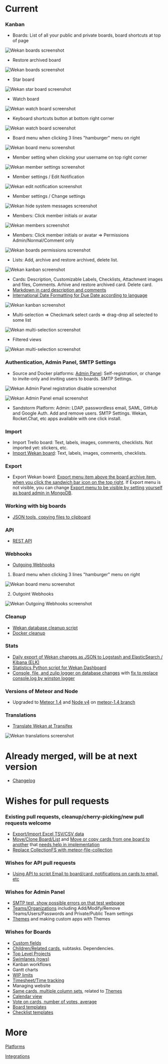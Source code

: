 # Current

### Kanban

* Boards: List of all your public and private boards, board shortcuts at top of page

![Wekan boards screenshot](https://wekan.github.io/screenshot-boards.png)

* Restore archived board

![Wekan boards screenshot](https://wekan.github.io/screenshot-restore-board.png)

* Star board

![Wekan star board screenshot](https://wekan.github.io/screenshot-star-board.png)

* Watch board

![Wekan watch board screenshot](https://wekan.github.io/screenshot-muted-watch.png)

* Keyboard shortcuts button at bottom right corner

![Wekan watch board screenshot](https://wekan.github.io/screenshot-keyboard-shortcuts.png)

* Board menu when clicking 3 lines "hamburger" menu on right

![Wekan board menu screenshot](https://wekan.github.io/screenshot-board-menu.png)

* Member setting when clicking your username on top right corner

![Wekan member settings screenshot](https://wekan.github.io/screenshot-member-settings.png)

* Member settings / Edit Notification

![Wekan edit notification screenshot](https://wekan.github.io/screenshot-member-settings-edit-notification.png)

* Member settings / Change settings

![Wekan hide system messages screenshot](https://wekan.github.io/screenshot-member-settings-hide-system-messages.png)

* Members: Click member initials or avatar

![Wekan members screenshot](https://wekan.github.io/screenshot-member-filter.png)

* Members: Click member initials or avatar => Permissions Admin/Normal/Comment only

![Wekan boards permissions screenshot](https://wekan.github.io/screenshot-member-comment-only.png)

* Lists: Add, archive and restore archived, delete list.

![Wekan kanban screenshot](https://wekan.github.io/screenshot-member-settings-archive.png)

* Cards: Description, Customizable Labels, Checklists, Attachment images and files, Comments. Arhive and restore archived card. Delete card.
* [Markdown in card description and comments](https://github.com/wekan/wekan/issues/1038)
* [International Date Formatting for Due Date according to language](https://github.com/wekan/wekan/issues/838)

![Wekan kanban screenshot](https://wekan.github.io/screenshot.png)

* Multi-selection => Checkmark select cards => drag-drop all selected to some list

![Wekan multi-selection screenshot](https://wekan.github.io/screenshot-multi-selection.png)

* Filtered views

![Wekan multi-selection screenshot](https://wekan.github.io/screenshot-filter.png)

### Authentication, Admin Panel, SMTP Settings

* Source and Docker platforms: [Admin Panel](https://github.com/wekan/wekan/blob/devel/CHANGELOG.md#v0111-rc2-2017-03-05-wekan-prerelease): Self-registration, or change to invite-only and inviting users to boards. SMTP Settings.

![Wekan Admin Panel registration disable screenshot](https://wekan.github.io/screenshot-admin-panel-registration.png)

![Wekan Admin Panel email screenshot](https://wekan.github.io/screenshot-admin-panel-email.png)

* Sandstorm Platform: Admin: LDAP, passwordless email, SAML, GitHub and Google Auth. Add and remove users. SMTP Settings. Wekan, Rocket.Chat, etc apps available with one click install.

### Import

* Import Trello board: Text, labels, images, comments, checklists. Not imported yet: stickers, etc.
* [Import Wekan board](https://github.com/wekan/wekan/pull/1117): Text, labels, images, comments, checklists.

### Export

* Export Wekan board: [Export menu item above the board archive item, when you click the sandwich bar icon on the top right](https://github.com/wekan/wekan/pull/1059). If Export menu is not visible, you can change [Export menu to be visible by setting yourself as board admin in MongoDB](https://github.com/wekan/wekan/issues/1060).

### Working with big boards

* [JSON tools, copying files to clipboard](https://github.com/wekan/wekan/issues/610#issuecomment-310862951)

### API

* [REST API](https://github.com/wekan/wekan/issues/1037)

### Webhooks

* [Outgoing Webhooks](https://github.com/wekan/wekan/pull/1119)

1) Board menu when clicking 3 lines "hamburger" menu on right

![Wekan board menu screenshot](https://wekan.github.io/screenshot-board-menu.png)

2) Outgoint Webhooks

![Wekan Outgoing Webhooks screenshot](https://wekan.github.io/screenshot-outgoing-webhooks.png)

### Cleanup

* [Wekan database cleanup script](https://github.com/wekan/wekan-cleanup)
* [Docker cleanup](https://github.com/wekan/wekan/issues/985)

### Stats

* [Daily export of Wekan changes as JSON to Logstash and
ElasticSearch / Kibana (ELK)](https://github.com/wekan/wekan-logstash)
* [Statistics Python script for Wekan Dashboard](https://github.com/wekan/wekan-stats)
* [Console, file, and zulip logger on database changes](https://github.com/wekan/wekan/pull/1010) with [fix to replace console.log by winston logger](https://github.com/wekan/wekan/pull/1033)

### Versions of Meteor and Node

* Upgraded to [Meteor 1.4](https://github.com/wekan/wekan/pull/957) and [Node v4](https://github.com/wekan/wekan/issues/788) on [meteor-1.4 branch](https://github.com/wekan/wekan/tree/meteor-1.4)

### Translations

* [Translate Wekan at Transifex](https://www.transifex.com/wekan/wekan/)

![Wekan translations screenshot](https://wekan.github.io/screenshot-change-language.png)

# Already merged, will be at next version

* [Changelog](https://github.com/wekan/wekan/blob/devel/CHANGELOG.md)

# Wishes for pull requests

### Existing pull requests, cleanup/cherry-picking/new pull requests welcome

* [Export/Import Excel TSV/CSV data](https://github.com/wekan/wekan/pull/413)
* [Move/Clone Board/List](https://github.com/wekan/wekan/pull/446) and [Move or copy cards from one board to another](https://github.com/wekan/wekan/issues/797) that [needs help in implementation](https://github.com/wekan/wekan/issues/979)
* [Replace CollectionFS with meteor-file-collection](https://github.com/wekan/wekan/pull/875)

### Wishes for API pull requests

* [Using API to script Email to board/card, notifications on cards to email, etc](https://github.com/wekan/wekan/issues/794)

### Wishes for Admin Panel

* [SMTP test, show possible errors on that test webpage](https://github.com/wekan/wekan/issues/949)
* [Teams/Organizations](https://github.com/wekan/wekan/issues/802) including Add/Modify/Remove Teams/Users/Passwords and Private/Public Team settings
* [Themes](https://github.com/wekan/wekan/issues/781) and making custom apps with Themes

### Wishes for Boards

* [Custom fields](https://github.com/wekan/wekan/issues/807)
* [Children/Related cards](https://github.com/wekan/wekan/issues/709), subtasks. Dependencies. 
* [Top Level Projects](https://github.com/wekan/wekan/issues/641)
* [Swimlanes (rows)](https://github.com/wekan/wekan/issues/955)
* Kanban workflows
* Gantt charts
* [WIP limits](https://github.com/wekan/wekan/issues/783)
* [Timesheet/Time tracking](https://github.com/wekan/wekan/issues/812)
* Managing website
* [Same cards, multiple column sets](https://github.com/wekan/wekan/issues/211), related to [Themes](https://github.com/wekan/wekan/issues/781)
* [Calendar view](https://github.com/wekan/wekan/issues/808)
* [Vote on cards, number of votes, average](https://github.com/wekan/wekan/issues/796)
* [Board templates](https://github.com/wekan/wekan/issues/786)
* [Checklist templates](https://github.com/wekan/wekan/issues/904)

# More

[Platforms](https://github.com/wekan/wekan/wiki/Platforms)

[Integrations](https://github.com/wekan/wekan/wiki/Integrations)